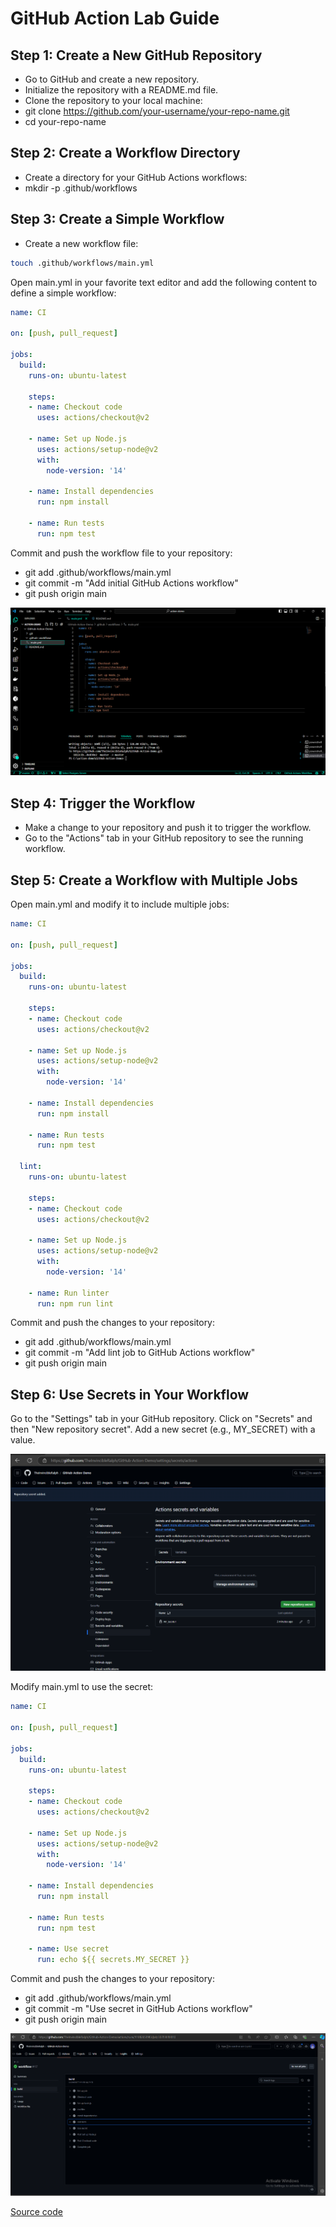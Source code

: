 # GitHub Action Lab Guide


## Step 1: Create a New GitHub Repository
- Go to GitHub and create a new repository.
- Initialize the repository with a README.md file.
- Clone the repository to your local machine:
- git clone https://github.com/your-username/your-repo-name.git
- cd your-repo-name


## Step 2: Create a Workflow Directory
- Create a directory for your GitHub Actions workflows:
- mkdir -p .github/workflows


## Step 3: Create a Simple Workflow
- Create a new workflow file:
```bash
touch .github/workflows/main.yml
```
Open main.yml in your favorite text editor and add the following content to define a simple workflow:

```yaml
name: CI

on: [push, pull_request]

jobs:
  build:
    runs-on: ubuntu-latest

    steps:
    - name: Checkout code
      uses: actions/checkout@v2

    - name: Set up Node.js
      uses: actions/setup-node@v2
      with:
        node-version: '14'

    - name: Install dependencies
      run: npm install

    - name: Run tests
      run: npm test
```

Commit and push the workflow file to your repository:
- git add .github/workflows/main.yml
- git commit -m "Add initial GitHub Actions workflow"
- git push origin main

![Window](window.png "Window")

## Step 4: Trigger the Workflow
- Make a change to your repository and push it to trigger the workflow.
- Go to the "Actions" tab in your GitHub repository to see the running workflow.

## Step 5: Create a Workflow with Multiple Jobs
Open main.yml and modify it to include multiple jobs:

```yaml
name: CI

on: [push, pull_request]

jobs:
  build:
    runs-on: ubuntu-latest

    steps:
    - name: Checkout code
      uses: actions/checkout@v2

    - name: Set up Node.js
      uses: actions/setup-node@v2
      with:
        node-version: '14'

    - name: Install dependencies
      run: npm install

    - name: Run tests
      run: npm test

  lint:
    runs-on: ubuntu-latest

    steps:
    - name: Checkout code
      uses: actions/checkout@v2

    - name: Set up Node.js
      uses: actions/setup-node@v2
      with:
        node-version: '14'

    - name: Run linter
      run: npm run lint
```

Commit and push the changes to your repository:

- git add .github/workflows/main.yml
- git commit -m "Add lint job to GitHub Actions workflow"
- git push origin main

## Step 6: Use Secrets in Your Workflow
Go to the "Settings" tab in your GitHub repository.
Click on "Secrets" and then "New repository secret".
Add a new secret (e.g., MY_SECRET) with a value.

![Secret](secret.png "Secret")

Modify main.yml to use the secret:

```yaml
name: CI

on: [push, pull_request]

jobs:
  build:
    runs-on: ubuntu-latest

    steps:
    - name: Checkout code
      uses: actions/checkout@v2

    - name: Set up Node.js
      uses: actions/setup-node@v2
      with:
        node-version: '14'

    - name: Install dependencies
      run: npm install

    - name: Run tests
      run: npm test

    - name: Use secret
      run: echo ${{ secrets.MY_SECRET }}
```
Commit and push the changes to your repository:
- git add .github/workflows/main.yml
- git commit -m "Use secret in GitHub Actions workflow"
- git push origin main

![Workflow](workflow.png "Workflow")

[Source code](https://github.com/TheInvincibleRalph/GitHub-Action-Demo)